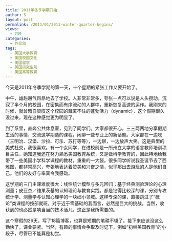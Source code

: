 ```yaml
---
title: 2011年冬季学期开始
author: S
layout: post
permalink: /2011/01/2011-winter-quarter-begins/
views:
  - 739
categories:
  - 外交部
tags:
  - 美国大学教育
  - 美国校园文化
  - 美国留学
  - 美国研究生院
  - 美国高等教育
---
```

今天是2011年冬季学期的第一天，十个星期的紧张工作又要开始了。

中午，雄赳赳气昂昂地去了学校。人非常非常多，夸张一点可以说是人头攒动。沉寂了半个月的校园，在密集而有序流动的人群中，重新恢复高速的运作。我刚来的时候，就曾暗自赞叹这个校园的藏匿不住的蓬勃活力（dynamic），这个假期很久没过来，现在这种感觉更为明显了。

到了系里，直奔公共休息室，见到了同学们。大家都很开心，三三两两地分享假期生活的事情，交流这学期选的课程，闲聊一些专业上的新话题。大家都在一边吃（三明治、汉堡、沙拉、可乐、苏打等等），一边聊，一边放声大笑。这是典型的美式社交，我很喜欢。有一个女同学，在进校前是一所州立大学的语言教师培训项目主任，她知道我还在努力熟悉美国教育系统，又是做科学教育的，因此特地给我带了一些美国小学科学课程的教材，重重的一大袋。很多同学听说我圣诞节去了西雅图，都非常高兴，夸张地表达着赞美和兴奋之情，似乎那出去游玩的人是他们自己。他们的友好与率真令我感动。

这学期的三门主课难度很大：线性统计模型与多元回归；基于经典测验理论的心理测量；皮亚杰／维果茨基的认知理论与教育实践。都是钻得比较深的课，分别专攻统计学、测量学与认知心理学的一块细小领域。这样专深的课，直接跳过了“概论”类课程的按部就班，对于近于零基础的我而言，必然是巨大的挑战。当然，收获到的也必然是响当当的技术活儿，这正是我所需要的。

这个寒假的26天，写了18篇博客，也算是短期的笔耕不辍了。接下来应该没这么勤快了，课业要紧。当然，有趣的事情会争取及时记下，例如“初尝美国教育”的小段子，尽管已不能算是初尝。